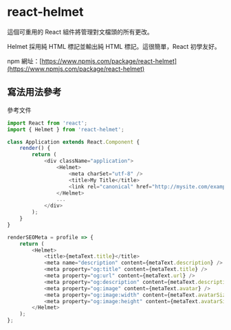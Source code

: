 # react-helmet

這個可重用的 React 組件將管理對文檔頭的所有更改。

Helmet 採用純 HTML 標記並輸出純 HTML 標記。這很簡單，React 初學友好。

npm 網址：[https://www.npmjs.com/package/react-helmet](https://www.npmjs.com/package/react-helmet)

## 寫法用法參考

參考文件

```js
import React from 'react';
import { Helmet } from 'react-helmet';

class Application extends React.Component {
	render() {
		return (
			<div className="application">
				<Helmet>
					<meta charSet="utf-8" />
					<title>My Title</title>
					<link rel="canonical" href="http://mysite.com/example" />
				</Helmet>
				...
			</div>
		);
	}
}
```

```js
renderSEOMeta = profile => {
	return (
		<Helmet>
			<title>{metaText.title}</title>
			<meta name="description" content={metaText.description} />
			<meta property="og:title" content={metaText.title} />
			<meta property="og:url" content={metaText.url} />
			<meta property="og:description" content={metaText.description} />
			<meta property="og:image" content={metaText.avatar} />
			<meta property="og:image:width" content={metaText.avatarSize} />
			<meta property="og:image:height" content={metaText.avatarSize} />
		</Helmet>
	);
};
```
